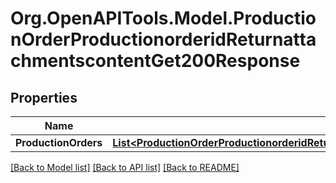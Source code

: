 # Org.OpenAPITools.Model.ProductionOrderProductionorderidReturnattachmentscontentGet200Response

## Properties

Name | Type | Description | Notes
------------ | ------------- | ------------- | -------------
**ProductionOrders** | [**List&lt;ProductionOrderProductionorderidReturnattachmentscontentGet200ResponseProductionOrdersInner&gt;**](ProductionOrderProductionorderidReturnattachmentscontentGet200ResponseProductionOrdersInner.md) |  | [optional] 

[[Back to Model list]](../README.md#documentation-for-models) [[Back to API list]](../README.md#documentation-for-api-endpoints) [[Back to README]](../README.md)

